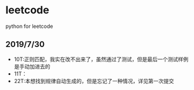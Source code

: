 # leetcode
python for leetcode

## 2019/7/30
* 10T:正则匹配，我实在改不出来了，虽然通过了测试，但是最后一个测试样例是手动加进去的
* 11T：
* 22T:本想找到规律自动生成的，但是忘记了一种情况，详见第一次提交
